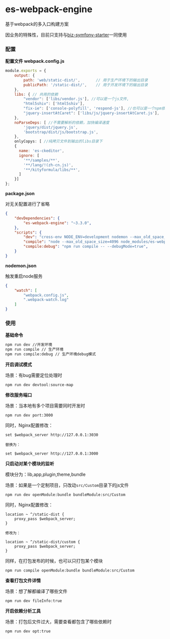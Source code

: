 # es-webpack-engine

基于webpack的多入口构建方案

因业务的特殊性，目前只支持与[biz-symfony-starter](https://github.com/codeages/biz-symfony-starter)一同使用

### 配置 

**配置文件 webpack.config.js**

```javascript
module.exports = {
    output: {
        path: 'web/static-dist/',       // 用于生产环境下的输出目录
        publicPath: '/static-dist/',    // 用于开发环境下的输出目录
    },
    libs: { // 共用的依赖
        "vendor": ['libs/vendor.js'], //可以是一个js文件,
        "html5shiv": ['html5shiv'],
        "fix-ie": ['console-polyfill', 'respond-js'], //也可以是一个npm依赖包
        "jquery-insertAtCaret": ['libs/js/jquery-insertAtCaret.js'],
    },
    noParseDeps: [ //不需要解析的依赖，加快编译速度
        'jquery/dist/jquery.js',
        'bootstrap/dist/js/bootstrap.js',
    },
    onlyCopys: [ //纯拷贝文件到输出的libs目录下
    {
      name: 'es-ckeditor',
      ignore: [
        '**/samples/**',
        '**/lang/!(zh-cn.js)',
        '**/kityformula/libs/**',
      ]
    }]
};

```

**package.json**

对无关配置进行了省略

```json
{
    "devDependencies": {
        "es-webpack-engine": "~3.3.0",
    },
    "scripts": {
        "dev": "cross-env NODE_ENV=development nodemon --max_old_space_size=4096 node_modules/es-webpack-engine/dist/webpack.dev.js --parameters webpack.config.js",
        "compile": "node --max_old_space_size=4096 node_modules/es-webpack-engine/dist/webpack.prod.js --parameters webpack.config.js",
        "compile:debug": "npm run compile -- --debugMode=true",
    }
}

```
**nodemon.json**

触发重启node服务

```json
{
    "watch": [
        "webpack.config.js",
        ".webpack-watch.log"
    ]
}
```

### 使用

**基础命令**

```bash
npm run dev //开发环境
npm run compile // 生产环境
npm run compile:debug // 生产环境debug模式
```

**开启调试模式**

场景：有bug需要定位处理时

```
npm run dev devtool:source-map
```

**修改服务端口**

场景：当本地有多个项目需要同时开发时

```
npm run dev port:3000
```

同时，Nginx配置修改：

```
set $webpack_server http://127.0.0.1:3030  

替换为： 

set $webpack_server http://127.0.0.1:3000
```

**只启动对某个模块的监听**

模块分为：lib,app,plugin,theme,bundle

场景：如果是一个定制项目，只改动`src/Custom`目录下的js文件

```
npm run dev openModule:bundle bundleModule:src/Custom
```

同时，Nginx配置修改：

```
location ~ ^/static-dist {
    proxy_pass $webpack_server;
}

修改为：

location ~ ^/static-dist/custom {
    proxy_pass $webpack_server;
}
```

同样，在打包发布的时候，也可以只打包某个模块

```
npm run compile openModule:bundle bundleModule:src/Custom
```

**查看打包文件详情**

场景：想了解都编译了哪些文件

```
npm run dev fileInfo:true
```

**开启依赖分析工具**

场景：打包后文件过大，需要查看都包含了哪些依赖时

```
npm run dev opt:true
```

